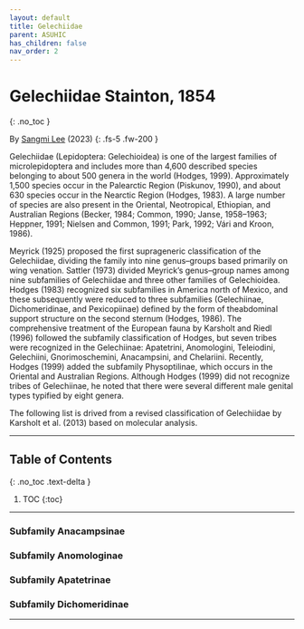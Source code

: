 ```yaml
---
layout: default
title: Gelechiidae 
parent: ASUHIC
has_children: false
nav_order: 2
---
```


# Gelechiidae Stainton, 1854
{: .no_toc }

By [Sangmi Lee](https://search.asu.edu/profile/1876693) (2023)
{: .fs-5 .fw-200 }

Gelechiidae (Lepidoptera: Gelechioidea) is one of the largest families of microlepidoptera and includes more than 4,600 described species belonging to about 500 genera in the world (Hodges, 1999).  Approximately 1,500 species occur in the Palearctic Region (Piskunov, 1990), and about 630 species occur in the Nearctic Region (Hodges, 1983).  A large number of species are also present in the Oriental, Neotropical, Ethiopian, and Australian Regions (Becker, 1984; Common, 1990; Janse, 1958–1963; Heppner, 1991; Nielsen and Common, 1991; Park, 1992; Vári and Kroon, 1986). 

Meyrick (1925) proposed the first suprageneric classification of the Gelechiidae, dividing the family into nine genus–groups based primarily on wing venation.  Sattler (1973) divided Meyrick’s genus–group names among nine subfamilies of Gelechiidae and three other families of Gelechioidea.  Hodges (1983) recognized six subfamilies in America north of Mexico, and these subsequently were reduced to three subfamilies (Gelechiinae, Dichomeridinae, and Pexicopiinae) defined by the form of theabdominal support structure on the second sternum (Hodges, 1986).  The comprehensive treatment of the European fauna by Karsholt and Riedl (1996) followed the subfamily classification of Hodges, but seven tribes were recognized in the Gelechiinae: Apatetrini, Anomologini, Teleiodini, Gelechiini, Gnorimoschemini, Anacampsini, and Chelariini.  Recently, Hodges (1999) added the subfamily Physoptilinae, which occurs in the Oriental and Australian Regions.  Although Hodges (1999) did not recognize tribes of Gelechiinae, he noted that there were several different male genital types typified by eight genera.  

The following list is drived from a revised classification of Gelechiidae by Karsholt et al. (2013) based on molecular analysis. 

---

## Table of Contents
{: .no_toc .text-delta }

1. TOC
{:toc}

---

### Subfamily Anacampsinae

### Subfamily Anomologinae

### Subfamily Apatetrinae

### Subfamily Dichomeridinae

---
